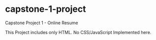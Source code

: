 # capstone-1-project

Capstone Project 1 - Online Resume

This Project includes only HTML. No CSS/JavaScript Implemented here.

